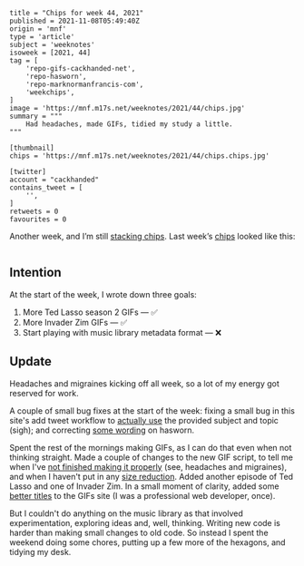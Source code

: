 ```
title = "Chips for week 44, 2021"
published = 2021-11-08T05:49:40Z
origin = 'mnf'
type = 'article'
subject = 'weeknotes'
isoweek = [2021, 44]
tag = [
    'repo-gifs-cackhanded-net',
    'repo-hasworn',
    'repo-marknormanfrancis-com',
    'weekchips',
]
image = 'https://mnf.m17s.net/weeknotes/2021/44/chips.jpg'
summary = """
    Had headaches, made GIFs, tidied my study a little.
"""

[thumbnail]
chips = 'https://mnf.m17s.net/weeknotes/2021/44/chips.chips.jpg'

[twitter]
account = "cackhanded"
contains_tweet = [
    '',
]
retweets = 0
favourites = 0
```

Another week, and I’m still [stacking chips][chips]. Last week’s
[chips][markers] looked like this:

[chips]: /2020/06/19/my-week-in-poker-chips
[markers]: /2020/08/22/my-weekchips-markers

<p class='image'><img src='https://mnf.m17s.net/weeknotes/2021/44/chips.jpg' alt=''></p>

## Intention

At the start of the week, I wrote down three goals:

1. More Ted Lasso season 2 GIFs — ✅
1. More Invader Zim GIFs — ✅
1. Start playing with music library metadata format — ❌


## Update

Headaches and migraines kicking off all week, so a lot of my energy got
reserved for work.

A couple of small bug fixes at the start of the week: fixing a small bug in
this site's add tweet workflow to [actually use][tw] the provided subject and
topic (sigh); and correcting [some wording][wo] on hasworn.

Spent the rest of the mornings making GIFs, as I can do that even when not
thinking straight. Made a couple of changes to the new GIF script, to tell me
when I've [not finished making it properly][df] (see, headaches and
migraines), and when I haven't put in any [size reduction][sz]. Added another
episode of Ted Lasso and one of Invader Zim. In a small moment of clarity,
added some [better titles][tl] to the GIFs site (I was a professional web
developer, once).

But I couldn't do anything on the music library as that involved
experimentation, exploring ideas and, well, thinking. Writing new code is
harder than making small changes to old code. So instead I spent the weekend
doing some chores, putting up a few more of the hexagons, and tidying my desk.

[tw]: https://github.com/norm/marknormanfrancis.com/commit/534d9b93acaf8dd8c036f25cfdfcb188a4ba95e6
[wo]: https://github.com/norm/hasworn/commit/cb6e1197212cf50d189ea96633556c893ffa6858
[df]: https://github.com/norm/gifs.cackhanded.net/commit/7bc7dd66f751cc79ad350287039d09de35fe63cf
[sz]: https://github.com/norm/gifs.cackhanded.net/commit/a8619a93c5dde1d2880e9903a039ee1c87e317e5
[tl]: https://github.com/norm/gifs.cackhanded.net/commit/f3e396aef9d352cb8b325802f550417099cff1e9